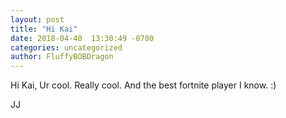 ```yaml
---
layout: post
title: "Hi Kai"
date: 2018-04-40  13:30:49 -0700
categories: uncategorized
author: FluffyBOBDragon
---
```


Hi Kai,
Ur cool. Really cool. And the best fortnite player I know. :)

JJ
